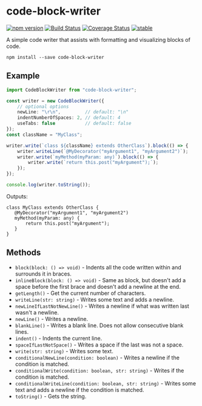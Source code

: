 code-block-writer
=================

[![npm version](https://badge.fury.io/js/code-block-writer.svg)](https://badge.fury.io/js/code-block-writer)
[![Build Status](https://travis-ci.org/dsherret/code-block-writer.svg)](https://travis-ci.org/dsherret/code-block-writer)
[![Coverage Status](https://coveralls.io/repos/dsherret/code-block-writer/badge.svg?branch=master&service=github)](https://coveralls.io/github/dsherret/code-block-writer?branch=master)
[![stable](http://badges.github.io/stability-badges/dist/stable.svg)](http://github.com/badges/stability-badges)

A simple code writer that assists with formatting and visualizing blocks of code.

```
npm install --save code-block-writer
```

## Example

```typescript
import CodeBlockWriter from "code-block-writer";

const writer = new CodeBlockWriter({
    // optional options
    newLine: "\r\n",         // default: "\n"
    indentNumberOfSpaces: 2, // default: 4
    useTabs: false           // default: false
});
const className = "MyClass";

writer.write(`class ${className} extends OtherClass`).block(() => {
    writer.writeLine(`@MyDecorator("myArgument1", "myArgument2")`);
    writer.write(`myMethod(myParam: any)`).block(() => {
        writer.write(`return this.post("myArgument");`);
    });
});

console.log(writer.toString());
```

Outputs:

```text
class MyClass extends OtherClass {
   @MyDecorator("myArgument1", "myArgument2")
   myMethod(myParam: any) {
       return this.post("myArgument");
   }
}
```

## Methods

* `block(block: () => void)` - Indents all the code written within and surrounds it in braces.
* `inlineBlock(block: () => void)` - Same as block, but doesn't add a space before the first brace and doesn't add a newline at the end.
* `getLength()` - Get the current number of characters.
* `writeLine(str: string)` - Writes some text and adds a newline.
* `newLineIfLastNotNewLine()` - Writes a newline if what was written last wasn't a newline.
* `newLine()` - Writes a newline.
* `blankLine()` - Writes a blank line. Does not allow consecutive blank lines.
* `indent()` - Indents the current line.
* `spaceIfLastNotSpace()` - Writes a space if the last was not a space.
* `write(str: string)` - Writes some text.
* `conditionalNewLine(condition: boolean)` - Writes a newline if the condition is matched.
* `conditionalWrite(condition: boolean, str: string)` - Writes if the condition is matched.
* `conditionalWriteLine(condition: boolean, str: string)` - Writes some text and adds a newline if the condition is matched.
* `toString()` - Gets the string.
